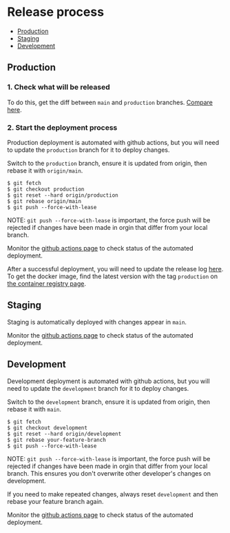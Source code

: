 # Release process

- [Production](#production)
- [Staging](#staging)
- [Development](#development)

## Production

### 1. Check what will be released

To do this, get the diff between `main` and `production` branches. [Compare here](https://github.com/DFE-Digital/buy-for-your-school/compare/production...main).

### 2. Start the deployment process

Production deployment is automated with github actions, but you will need to update the `production` branch for it to deploy changes.

Switch to the `production` branch, ensure it is updated from origin, then rebase it with `origin/main`.

```
$ git fetch
$ git checkout production
$ git reset --hard origin/production
$ git rebase origin/main
$ git push --force-with-lease
```

NOTE: `git push --force-with-lease` is important, the force push will be rejected if changes have been made in orgin that differ from your local branch.

Monitor the [github actions page](https://github.com/DFE-Digital/buy-for-your-school/actions/workflows/ci-full-pipeline.yml) to check status of the automated deployment.

After a successful deployment, you will need to update the release log [here](https://dfedigital.atlassian.net/wiki/spaces/GHBFS/pages/3535732763/Development+Release+log). 
To get the docker image, find the latest version with the tag `production` on [the container registry page](https://github.com/DFE-Digital/buy-for-your-school/pkgs/container/buy-for-your-school). 

## Staging

Staging is automatically deployed with changes appear in `main`.

Monitor the [github actions page](https://github.com/DFE-Digital/buy-for-your-school/actions/workflows/ci-full-pipeline.yml) to check status of the automated deployment.

## Development

Development deployment is automated with github actions, but you will need to update the `development` branch for it to deploy changes.

Switch to the `development` branch, ensure it is updated from origin, then rebase it with `main`.

```
$ git fetch
$ git checkout development
$ git reset --hard origin/development
$ git rebase your-feature-branch
$ git push --force-with-lease
```

NOTE: `git push --force-with-lease` is important, the force push will be rejected if changes have been made in orgin that differ from your local branch. This ensures you don't overwrite other developer's changes on development.

If you need to make repeated changes, always reset `development` and then rebase your feature branch again.

Monitor the [github actions page](https://github.com/DFE-Digital/buy-for-your-school/actions/workflows/ci-full-pipeline.yml) to check status of the automated deployment.
